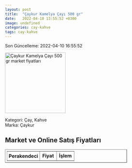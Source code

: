 ```yaml
---
layout: post
title:  "Çaykur Kamelya Çayı 500 gr"
date:   2022-04-10 13:55:52 +0300
image: undefined
categories: cay-kahve
tags: cay-kahve
---
```


Son Güncelleme: 2022-04-10 16:55:52

<img src="undefined" width="200" alt="Çaykur Kamelya Çayı 500 gr market fiyatları" />

Kategori: Çay, Kahve
<br />
Marka: Çaykur

<h2>Market ve Online Satış Fiyatları</h2>

<table border="1" style="padding: 5px;width:80%;">
  <tr>
    <td style="padding: 5px;"><strong>Perakendeci</strong></td>
    <td><strong>Fiyat</strong></td>
    <td><strong>İşlem</strong></td>
  </tr>
  
</table>
